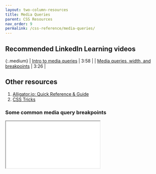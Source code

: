 ```yaml
---
layout: two-column-resources
title: Media Queries
parent: CSS Resources
nav_order: 9
permalink: /css-reference/media-queries/
---
```


## Recommended LinkedIn Learning videos

{:.medium}
| <a href="https://www.linkedin.com/learning/css-essential-training-3/introduction-to-media-queries" target="_blank">Intro to media queries</a> | 3:58 |
| <a href="https://www.linkedin.com/learning/css-essential-training-3/introduction-to-media-queries" target="_blank">Media queries, width, and breakpoints</a> | 3:26 |

## Other resources
1. <a href="https://alligator.io/css/media-queries/" target="_blank">Alligator.io: Quick Reference & Guide</a>
2. <a href="https://css-tricks.com/snippets/css/media-queries-for-standard-devices/" target="_blank">CSS Tricks</a>

### Some common media query breakpoints

<iframe src="//codepen.io/vanwars/embed/XQVwxm?editors=0100/?theme-id=18654&default-tab=css,result" allowfullscreen="true" class="codepen-frame"></iframe>


